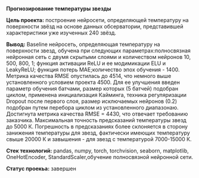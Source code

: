 ﻿
**Прогнозирование температуры звезды**
 
 **Цель проекта:** построение нейросети, определяющей температуру на поверхности звёзд на основе данных обсерватории, представившей характеристики уже изученных 240 звёзд.
 
 **Вывод:** Baseline нейросеть, определяющая температуру на поверхности звезд, обучена при следующих параметрах:полносвязная нейронная сеть с двумя скрытыми слоями и количеством нейронов 10, 500, 800, 1; функция активации ReLU и ее модимикации ELU и LeakyReLU; функция потерь MAE;количество эпох обучения - 1400. Метрика качества RMSE опустилась до 4514, что немного выше установленного условием проекта 4500. 
Для ее улучшения введен параметр обучения батчами, размер которых (5 батчей) подобран циклом, применена инициализация Кайминга, техника регуляризации Dropout после первого слоя, размер исключаемых нейронов (0.2) подобран путем перебора циклом из установленного диапазонаю. Достигнута метрика качества  RMSE = 4430, что отвечает требованию заказчика.  Максимальная точность предсказаний температуры звезд до 5000 К. Погрешность в предсказаниях более склоняется в сторону занижения температуры для звезд, фактически имеющих температуру свыше 20000 К и завышения - для звезд с температурой 7000-15000 К.

**Стек технологий:** pandas, numpy, torch, torchvision, seaborn, matplotlib,  OneHotEncoder, StandardScaler,обучение полносвязной нейронной сети.

**Статус проекьа:** завершен

